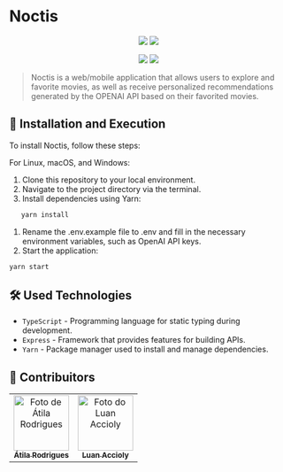 # Noctis

<p align="center">
<img src="https://img.shields.io/badge/TypeScript-007ACC?style=for-the-badge&logo=typescript&logoColor=white" />
<img src="https://img.shields.io/badge/React-20232A?style=for-the-badge&logo=react&logoColor=61DAFB" />
</p>

<p align="center">
<img src="https://img.shields.io/github/repo-size/noctis3/movie-shelf-backend?style=for-the-badge" />
<img src="https://img.shields.io/github/languages/count/noctis3/movie-shelf-backend?style=for-the-badge" />
</p>

> Noctis is a web/mobile application that allows users to explore and favorite movies, as well as receive personalized recommendations generated by the OPENAI API based on their favorited movies.

## 🚀 Installation and Execution

To install Noctis, follow these steps:

For Linux, macOS, and Windows:

1. Clone this repository to your local environment.
2. Navigate to the project directory via the terminal.
3. Install dependencies using Yarn:

```sh
   yarn install
```

1. Rename the .env.example file to .env and fill in the necessary environment variables, such as OpenAI API keys.
2. Start the application:

```sh
yarn start
```

## 🛠️ Used Technologies

- `TypeScript` - Programming language for static typing during development.
- `Express` - Framework that provides features for building APIs.
- `Yarn` - Package manager used to install and manage dependencies.

## 🤝 Contribuitors

<table>
  <tr>
    <td align="center">
      <a href="https://github.com/atilara">
        <img src="https://avatars.githubusercontent.com/u/45675035" width="100px;" alt="Foto de Átila Rodrigues"/><br>
        <sub>
          <b>Átila Rodrigues </b>
        </sub>
      </a>
    </td>
    <td align="center">
      <a href="https://github.com/luanaccioly">
        <img src="https://avatars.githubusercontent.com/u/69818768" width="100px;" alt="Foto do Luan Accioly"/><br>
        <sub>
          <b>Luan Accioly</b>
        </sub>
      </a>
    </td>
  </tr>
</table>
